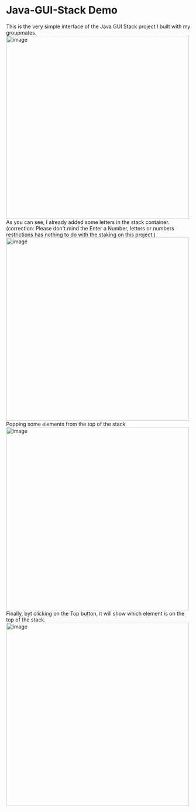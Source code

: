 # Java-GUI-Stack Demo
This is the very simple interface of the Java GUI Stack project I built with my groupmates.
<img width="500" alt="image" src="https://github.com/user-attachments/assets/e373c1c6-5fa2-4a20-83f8-8c89aaf8ecd1">
<br>
As you can see, I already added some letters in the stack container. (correction: Please don't mind the Enter a Number, letters or numbers restrictions has nothing to do with the staking on this project.)<br>
<img width="500" alt="image" src="https://github.com/user-attachments/assets/5dee4778-df74-4d3b-8e63-3e9aaaf032bf">
<br>
Popping some elements from the top of the stack.
<img width="500" alt="image" src="https://github.com/user-attachments/assets/1431c9c2-4d12-4f5a-bb9e-68b11dc13b6e">
<br>
Finally, byt clicking on the Top button, it will show which element is on the top of the stack.
<img width="500" alt="image" src="https://github.com/user-attachments/assets/037c7771-1dfc-4c07-9b8f-9c958fd5bff7">
